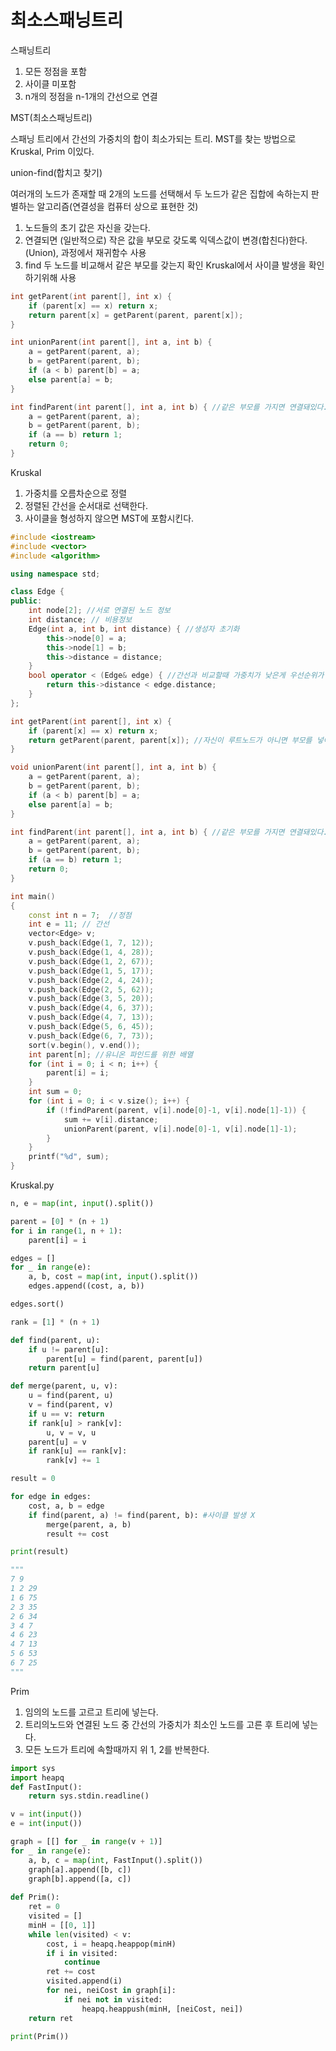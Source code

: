 # 최소스패닝트리

스패닝트리
1. 모든 정점을 포함
2. 사이클 미포함
3. n개의 정점을 n-1개의 간선으로 연결

MST(최소스패닝트리)

스패닝 트리에서 간선의 가중치의 합이 최소가되는 트리.
MST를 찾는 방법으로 Kruskal, Prim 이있다. 

union-find(합치고 찾기)

여러개의 노드가 존재할 때 2개의 노드를 선택해서 두 노드가 같은 집합에 속하는지 판별하는 알고리즘(연결성을 컴퓨터 상으로 표현한 것)

1. 노드들의 초기 값은 자신을 갖는다.
2. 연결되면 (일반적으로) 작은 값을 부모로 갖도록 익덱스값이 변경(합친다)한다.(Union), 과정에서 재귀함수 사용
3. find 두 노드를 비교해서 같은 부모를 갖는지 확인
Kruskal에서 사이클 발생을 확인하기위해 사용

```c
int getParent(int parent[], int x) {
	if (parent[x] == x) return x;
	return parent[x] = getParent(parent, parent[x]);
}

int unionParent(int parent[], int a, int b) { 
	a = getParent(parent, a);
	b = getParent(parent, b);
	if (a < b) parent[b] = a;
	else parent[a] = b;
}

int findParent(int parent[], int a, int b) { //같은 부모를 가지면 연결돼있다. 
	a = getParent(parent, a);
	b = getParent(parent, b);
	if (a == b) return 1;
	return 0;
}
```


Kruskal
1. 가중치를 오름차순으로 정렬
2. 정렬된 간선을 순서대로 선택한다.
3. 사이클을 형성하지 않으면 MST에 포함시킨다.

```c++
#include <iostream>
#include <vector>
#include <algorithm>

using namespace std;

class Edge {
public:
	int node[2]; //서로 연결된 노드 정보
	int distance; // 비용정보
	Edge(int a, int b, int distance) { //생성자 초기화
		this->node[0] = a; 
		this->node[1] = b;
		this->distance = distance;
	}
	bool operator < (Edge& edge) { //간선과 비교할때 가중치가 낮은게 우선순위가 높음
		return this->distance < edge.distance;
	}
};

int getParent(int parent[], int x) {
	if (parent[x] == x) return x;
	return getParent(parent, parent[x]); //자신이 루트노드가 아니면 부모를 넣어서 다시 확인.
}

void unionParent(int parent[], int a, int b) { 
	a = getParent(parent, a);
	b = getParent(parent, b);
	if (a < b) parent[b] = a;
	else parent[a] = b;
}

int findParent(int parent[], int a, int b) { //같은 부모를 가지면 연결돼있다. 
	a = getParent(parent, a);
	b = getParent(parent, b);
	if (a == b) return 1;
	return 0;
}

int main()
{
	const int n = 7;  //정점
	int e = 11; // 간선
	vector<Edge> v;
	v.push_back(Edge(1, 7, 12));
	v.push_back(Edge(1, 4, 28));
	v.push_back(Edge(1, 2, 67));
	v.push_back(Edge(1, 5, 17));
	v.push_back(Edge(2, 4, 24));
	v.push_back(Edge(2, 5, 62));
	v.push_back(Edge(3, 5, 20));
	v.push_back(Edge(4, 6, 37));
	v.push_back(Edge(4, 7, 13));
	v.push_back(Edge(5, 6, 45));
	v.push_back(Edge(6, 7, 73));
	sort(v.begin(), v.end()); 
	int parent[n]; //유니온 파인드를 위한 배열
	for (int i = 0; i < n; i++) {
		parent[i] = i;
	}
	int sum = 0;
	for (int i = 0; i < v.size(); i++) {
		if (!findParent(parent, v[i].node[0]-1, v[i].node[1]-1)) { 
			sum += v[i].distance;
			unionParent(parent, v[i].node[0]-1, v[i].node[1]-1);
		}
	}
	printf("%d", sum);
}

```
Kruskal.py
```py
n, e = map(int, input().split())

parent = [0] * (n + 1)
for i in range(1, n + 1):
    parent[i] = i

edges = []
for _ in range(e):
    a, b, cost = map(int, input().split())
    edges.append((cost, a, b))

edges.sort()

rank = [1] * (n + 1) 

def find(parent, u):
    if u != parent[u]:
        parent[u] = find(parent, parent[u])
    return parent[u]

def merge(parent, u, v):
    u = find(parent, u)
    v = find(parent, v)
    if u == v: return
    if rank[u] > rank[v]:
        u, v = v, u
    parent[u] = v
    if rank[u] == rank[v]:
        rank[v] += 1

result = 0

for edge in edges:
    cost, a, b = edge
    if find(parent, a) != find(parent, b): #사이클 발생 X
        merge(parent, a, b)
        result += cost

print(result)

"""
7 9
1 2 29
1 6 75
2 3 35
2 6 34
3 4 7
4 6 23
4 7 13
5 6 53
6 7 25
"""
```
Prim 
1. 임의의 노드를 고르고 트리에 넣는다.
2. 트리의노드와 연결된 노드 중 간선의 가중치가 최소인 노드를 고른 후 트리에 넣는다.
3. 모든 노드가 트리에 속할때까지 위 1, 2를 반복한다.

```py
import sys
import heapq
def FastInput():
    return sys.stdin.readline()

v = int(input())
e = int(input())

graph = [[] for _ in range(v + 1)]
for _ in range(e):
    a, b, c = map(int, FastInput().split())
    graph[a].append([b, c])
    graph[b].append([a, c])
    
def Prim():
    ret = 0
    visited = []
    minH = [[0, 1]]
    while len(visited) < v:
        cost, i = heapq.heappop(minH)
        if i in visited:
            continue
        ret += cost
        visited.append(i)
        for nei, neiCost in graph[i]:
            if nei not in visited:
                heapq.heappush(minH, [neiCost, nei])
    return ret

print(Prim())

```
